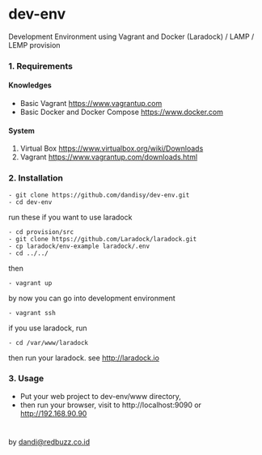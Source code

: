 # dev-env
Development Environment using Vagrant and Docker (Laradock) / LAMP / LEMP provision

### 1. Requirements

#### Knowledges

- Basic Vagrant https://www.vagrantup.com
- Basic Docker and Docker Compose https://www.docker.com

#### System

1. Virtual Box https://www.virtualbox.org/wiki/Downloads
2. Vagrant https://www.vagrantup.com/downloads.html

### 2. Installation

    - git clone https://github.com/dandisy/dev-env.git
    - cd dev-env
    
run these if you want to use laradock

    - cd provision/src
    - git clone https://github.com/Laradock/laradock.git
    - cp laradock/env-example laradock/.env
    - cd ../../
    
then

    - vagrant up
    
by now you can go into development environment

    - vagrant ssh

if you use laradock, run

    - cd /var/www/laradock
    
then run your laradock. see http://laradock.io

### 3. Usage

- Put your web project to dev-env/www directory, 
- then run your browser, visit to http://localhost:9090 or http://192.168.90.90

#
by dandi@redbuzz.co.id
